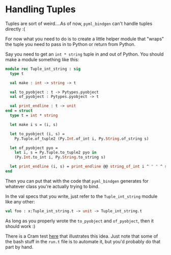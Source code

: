 # Handling Tuples

Tuples are sort of weird....As of now, `pyml_bindgen` can't handle tuples directly :(

For now what you need to do is to create a little helper module that "wraps" the tuple you need to pass in to Python or return from Python.

Say you need to get an `int * string` tuple in and out of Python.  You should make a module something like this:

```ocaml
module rec Tuple_int_string : sig
  type t

  val make : int -> string -> t

  val to_pyobject : t -> Pytypes.pyobject
  val of_pyobject : Pytypes.pyobject -> t

  val print_endline : t -> unit
end = struct
  type t = int * string

  let make i s = (i, s)

  let to_pyobject (i, s) =
    Py.Tuple.of_tuple2 (Py.Int.of_int i, Py.String.of_string s)

  let of_pyobject pyo =
    let i, s = Py.Tuple.to_tuple2 pyo in
    (Py.Int.to_int i, Py.String.to_string s)

  let print_endline (i, s) = print_endline @@ string_of_int i ^ " " ^ s
end
```

Then you can put that with the code that `pyml_bindgen` generates for whatever class you're actually trying to bind.

In the val specs that you write, just refer to the `Tuple_int_string` module like any other:

```ocaml
val foo : x:Tuple_int_string.t -> unit -> Tuple_int_string.t
```

As long as you properly wrote the `to_pyobject` and `of_pyobject`, then it should work :)

There is a Cram test [here](https://github.com/mooreryan/pyml_bindgen/tree/main/test/binding_tuples.t) that illustrates this idea.  Just note that some of the bash stuff in the `run.t` file is to automate it, but you'd probably do that part by hand.

